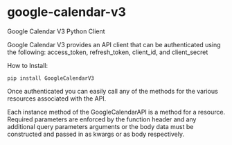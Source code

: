 google-calendar-v3
==================

Google Calendar V3 Python Client

Google Calendar V3 provides an API client that can be authenticated
using the following:
    access_token, refresh_token, client_id, and client_secret

How to Install:

```
pip install GoogleCalendarV3
```

Once authenticated you can easily call any of the methods for the
various resources associated with the API.

Each instance method of the GoogleCalendarAPI is a method for a resource.
Required parameters are enforced by the function header and any additional
query parameters arguments or the body data must be constructed and passed
in as kwargs or as body respectively.

